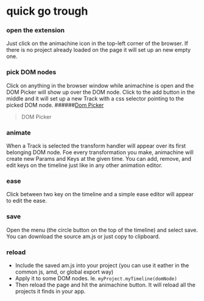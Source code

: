 # quick go trough

### open the extension
Just click on the animachine icon in the top-left corner of the browser. If there is no project already loaded on the page it will set up an new empty one.

### pick DOM nodes
Click on anything in the browser window while animachine is open and the DOM Picker will show up over the DOM node. Click to the add button in the middle and it will set up a new Track with a css selector pointing to the picked DOM node.
######[Dom Picker](dom-picker.md)
> DOM Picker

### animate
When a Track is selected the transform handler will appear over its first belonging DOM node. Foe every transformation you make, animachine will create new Params and Keys at the given time. You can add, remove, and edit keys on the timeline just like in any other animation editor.

### ease
Click between two key on the timeline and a simple ease editor will appear to edit the ease.

### save
Open the menu (the circle button on the top of the timeline) and select save. You can download the source am.js or just copy to clipboard.


### reload
 - Include the saved am.js into your project (you can use it eather in the common js, amd, or global export way)
 - Apply it to some DOM nodes. Ie. ```myProject.myTimeline(domNode)```
 - Then reload the page and hit the animachine button. It will reload all the projects it finds in your app.
